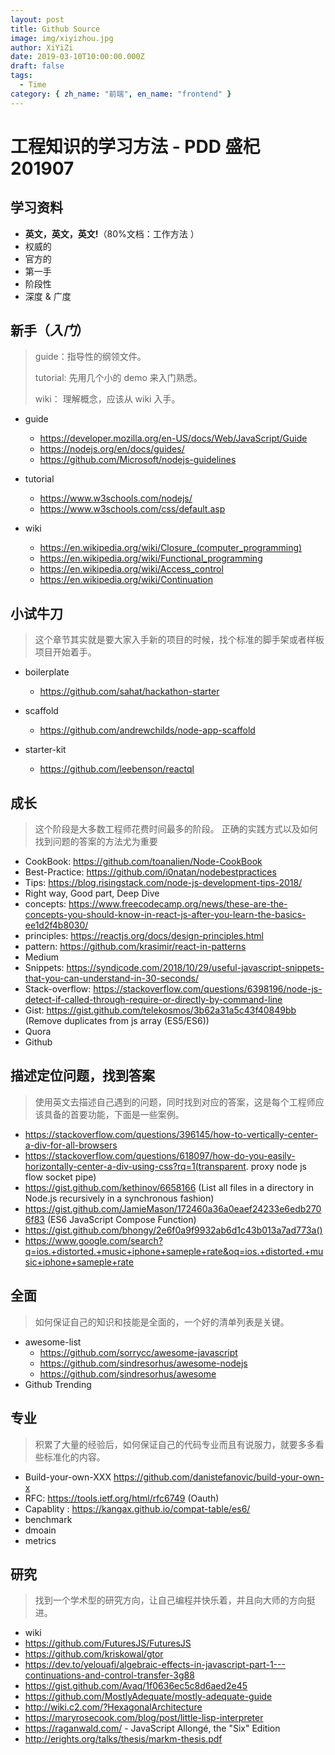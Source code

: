 ```yaml
---
layout: post
title: Github Source
image: img/xiyizhou.jpg
author: XiYiZi
date: 2019-03-10T10:00:00.000Z
draft: false
tags:
  - Time
category: { zh_name: "前端", en_name: "frontend" }
---
```


# 工程知识的学习方法 - PDD 盛杞 201907

## 学习资料

- **英文，英文，英文!**（80%文档：工作方法 ）
- 权威的
- 官方的
- 第一手
- 阶段性
- 深度 & 广度

## 新手（_入门_）

> guide：指导性的纲领文件。
>
> tutorial: 先用几个小的 demo 来入门熟悉。
>
> wiki： 理解概念，应该从 wiki 入手。

- guide
  - https://developer.mozilla.org/en-US/docs/Web/JavaScript/Guide
  - https://nodejs.org/en/docs/guides/
  - https://github.com/Microsoft/nodejs-guidelines
- tutorial
  - https://www.w3schools.com/nodejs/
  - https://www.w3schools.com/css/default.asp
- wiki

  - https://en.wikipedia.org/wiki/Closure_(computer_programming)
  - https://en.wikipedia.org/wiki/Functional_programming
  - https://en.wikipedia.org/wiki/Access_control
  - https://en.wikipedia.org/wiki/Continuation

## 小试牛刀

> 这个章节其实就是要大家入手新的项目的时候，找个标准的脚手架或者样板项目开始着手。

- boilerplate
  - https://github.com/sahat/hackathon-starter
- scaffold
  - https://github.com/andrewchilds/node-app-scaffold
- starter-kit

  - https://github.com/leebenson/reactql

## 成长

> 这个阶段是大多数工程师花费时间最多的阶段。
> 正确的实践方式以及如何找到问题的答案的方法尤为重要

- CookBook: https://github.com/toanalien/Node-CookBook
- Best-Practice: https://github.com/i0natan/nodebestpractices
- Tips: https://blog.risingstack.com/node-js-development-tips-2018/
- Right way, Good part, Deep Dive
- concepts: https://www.freecodecamp.org/news/these-are-the-concepts-you-should-know-in-react-js-after-you-learn-the-basics-ee1d2f4b8030/
- principles: https://reactjs.org/docs/design-principles.html
- pattern: https://github.com/krasimir/react-in-patterns
- Medium
- Snippets: https://syndicode.com/2018/10/29/useful-javascript-snippets-that-you-can-understand-in-30-seconds/
- Stack-overflow: https://stackoverflow.com/questions/6398196/node-js-detect-if-called-through-require-or-directly-by-command-line
- Gist: https://gist.github.com/telekosmos/3b62a31a5c43f40849bb (Remove duplicates from js array (ES5/ES6))
- Quora
- Github

## 描述定位问题，找到答案

> 使用英文去描述自己遇到的问题，同时找到对应的答案，这是每个工程师应该具备的首要功能，下面是一些案例。

- https://stackoverflow.com/questions/396145/how-to-vertically-center-a-div-for-all-browsers
- https://stackoverflow.com/questions/618097/how-do-you-easily-horizontally-center-a-div-using-css?rq=1(transparent. proxy node js flow socket pipe)
- https://gist.github.com/kethinov/6658166 (List all files in a directory in Node.js recursively in a synchronous fashion)
- https://gist.github.com/JamieMason/172460a36a0eaef24233e6edb2706f83 (ES6 JavaScript Compose Function)
- https://gist.github.com/bhongy/2e6f0a9f9932ab6d1c43b013a7ad773a()
- https://www.google.com/search?q=ios.+distorted.+music+iphone+sameple+rate&oq=ios.+distorted.+music+iphone+sameple+rate

## 全面

> 如何保证自己的知识和技能是全面的，一个好的清单列表是关键。

- awesome-list
  - https://github.com/sorrycc/awesome-javascript
  - https://github.com/sindresorhus/awesome-nodejs
  - https://github.com/sindresorhus/awesome
- Github Trending

## 专业

> 积累了大量的经验后，如何保证自己的代码专业而且有说服力，就要多多看些标准化的内容。

- Build-your-own-XXX https://github.com/danistefanovic/build-your-own-x
- RFC: https://tools.ietf.org/html/rfc6749 (Oauth)
- Capablity : https://kangax.github.io/compat-table/es6/
- benchmark
- dmoain
- metrics

## 研究

> 找到一个学术型的研究方向，让自己编程并快乐着，并且向大师的方向挺进。

- wiki
- https://github.com/FuturesJS/FuturesJS
- https://github.com/kriskowal/gtor
- https://dev.to/yelouafi/algebraic-effects-in-javascript-part-1---continuations-and-control-transfer-3g88
- https://gist.github.com/Avaq/1f0636ec5c8d6aed2e45
- https://github.com/MostlyAdequate/mostly-adequate-guide
- http://wiki.c2.com/?HexagonalArchitecture
- https://maryrosecook.com/blog/post/little-lisp-interpreter
- https://raganwald.com/ - JavaScript Allongé, the "Six" Edition
- http://erights.org/talks/thesis/markm-thesis.pdf
